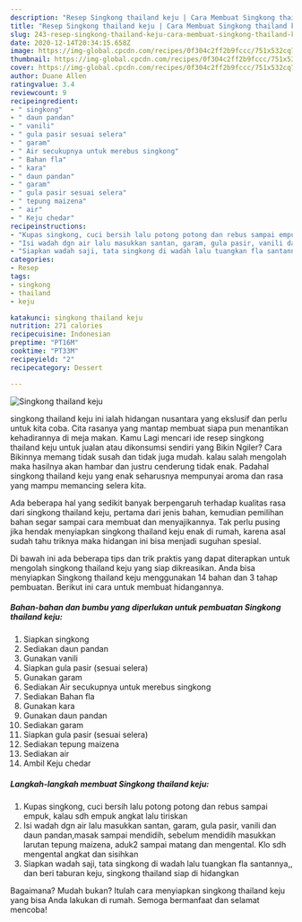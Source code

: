 ```yaml
---
description: "Resep Singkong thailand keju | Cara Membuat Singkong thailand keju Yang Lezat Sekali"
title: "Resep Singkong thailand keju | Cara Membuat Singkong thailand keju Yang Lezat Sekali"
slug: 243-resep-singkong-thailand-keju-cara-membuat-singkong-thailand-keju-yang-lezat-sekali
date: 2020-12-14T20:34:15.658Z
image: https://img-global.cpcdn.com/recipes/0f304c2ff2b9fccc/751x532cq70/singkong-thailand-keju-foto-resep-utama.jpg
thumbnail: https://img-global.cpcdn.com/recipes/0f304c2ff2b9fccc/751x532cq70/singkong-thailand-keju-foto-resep-utama.jpg
cover: https://img-global.cpcdn.com/recipes/0f304c2ff2b9fccc/751x532cq70/singkong-thailand-keju-foto-resep-utama.jpg
author: Duane Allen
ratingvalue: 3.4
reviewcount: 9
recipeingredient:
- " singkong"
- " daun pandan"
- " vanili"
- " gula pasir sesuai selera"
- " garam"
- " Air secukupnya untuk merebus singkong"
- " Bahan fla"
- " kara"
- " daun pandan"
- " garam"
- " gula pasir sesuai selera"
- " tepung maizena"
- " air"
- " Keju chedar"
recipeinstructions:
- "Kupas singkong, cuci bersih lalu potong potong dan rebus sampai empuk, kalau sdh empuk angkat lalu tiriskan"
- "Isi wadah dgn air lalu masukkan santan, garam, gula pasir, vanili dan daun pandan,masak sampai mendidih, sebelum mendidih masukkan larutan tepung maizena, aduk2 sampai matang dan mengental. Klo sdh mengental angkat dan sisihkan"
- "Siapkan wadah saji, tata singkong di wadah lalu tuangkan fla santannya,, dan beri taburan keju, singkong thailand siap di hidangkan"
categories:
- Resep
tags:
- singkong
- thailand
- keju

katakunci: singkong thailand keju 
nutrition: 271 calories
recipecuisine: Indonesian
preptime: "PT16M"
cooktime: "PT33M"
recipeyield: "2"
recipecategory: Dessert

---
```



![Singkong thailand keju](https://img-global.cpcdn.com/recipes/0f304c2ff2b9fccc/751x532cq70/singkong-thailand-keju-foto-resep-utama.jpg)


singkong thailand keju ini ialah hidangan nusantara yang ekslusif dan perlu untuk kita coba. Cita rasanya yang mantap membuat siapa pun menantikan kehadirannya di meja makan.
Kamu Lagi mencari ide resep singkong thailand keju untuk jualan atau dikonsumsi sendiri yang Bikin Ngiler? Cara Bikinnya memang tidak susah dan tidak juga mudah. kalau salah mengolah maka hasilnya akan hambar dan justru cenderung tidak enak. Padahal singkong thailand keju yang enak seharusnya mempunyai aroma dan rasa yang mampu memancing selera kita.



Ada beberapa hal yang sedikit banyak berpengaruh terhadap kualitas rasa dari singkong thailand keju, pertama dari jenis bahan, kemudian pemilihan bahan segar sampai cara membuat dan menyajikannya. Tak perlu pusing jika hendak menyiapkan singkong thailand keju enak di rumah, karena asal sudah tahu triknya maka hidangan ini bisa menjadi suguhan spesial.


Di bawah ini ada beberapa tips dan trik praktis yang dapat diterapkan untuk mengolah singkong thailand keju yang siap dikreasikan. Anda bisa menyiapkan Singkong thailand keju menggunakan 14 bahan dan 3 tahap pembuatan. Berikut ini cara untuk membuat hidangannya.

<!--inarticleads1-->

##### Bahan-bahan dan bumbu yang diperlukan untuk pembuatan Singkong thailand keju:

1. Siapkan  singkong
1. Sediakan  daun pandan
1. Gunakan  vanili
1. Siapkan  gula pasir (sesuai selera)
1. Gunakan  garam
1. Sediakan  Air secukupnya untuk merebus singkong
1. Sediakan  Bahan fla
1. Gunakan  kara
1. Gunakan  daun pandan
1. Sediakan  garam
1. Siapkan  gula pasir (sesuai selera)
1. Sediakan  tepung maizena
1. Sediakan  air
1. Ambil  Keju chedar




<!--inarticleads2-->

##### Langkah-langkah membuat Singkong thailand keju:

1. Kupas singkong, cuci bersih lalu potong potong dan rebus sampai empuk, kalau sdh empuk angkat lalu tiriskan
1. Isi wadah dgn air lalu masukkan santan, garam, gula pasir, vanili dan daun pandan,masak sampai mendidih, sebelum mendidih masukkan larutan tepung maizena, aduk2 sampai matang dan mengental. Klo sdh mengental angkat dan sisihkan
1. Siapkan wadah saji, tata singkong di wadah lalu tuangkan fla santannya,, dan beri taburan keju, singkong thailand siap di hidangkan




Bagaimana? Mudah bukan? Itulah cara menyiapkan singkong thailand keju yang bisa Anda lakukan di rumah. Semoga bermanfaat dan selamat mencoba!
